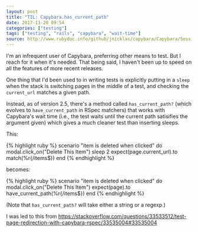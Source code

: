 ```yaml
---
layout: post
title: "TIL: Capybara.has_current_path"
date: 2017-11-20 09:54
categories: ["testing"]
tags: ["testing", "rails", "capybara", "wait-time"]
source: http://www.rubydoc.info/github/jnicklas/capybara/Capybara/SessionMatchers#has_current_path%3F-instance_method
---
```


I'm an infrequent user of Capybara, preferring other means to
test. But I reach for it when it's needed. That being said, I haven't
been up to speed on all the features of more recent releases.

One thing that I'd been used to in writing tests is explicitly putting
in a `sleep` when the stack is switching pages in the middle of a
test, and checking the `current_url` matches a given path.

Instead, as of version 2.5, there's a method called `has_current_path?`
(which evolves to `have_current_path` in RSpec matchers)
that works with Capybara's wait time (i.e., the test waits until the
current path satisifies the argument given) which gives a much cleaner
test than inserting sleeps.

This:


{% highlight ruby %}
scenario "item is deleted when clicked" do
  modal.click_on("Delete This Item")
  sleep 2
  expect(page.current_url).to match(%r{/items$})
end
{% endhighlight %}

becomes:

{% highlight ruby %}
scenario "item is deleted when clicked" do
  modal.click_on("Delete This Item")
  expect(page).to have_current_path(%r{/items$})
end
{% endhighlight %}

(Note that `has_current_path?` will take either a string or a regexp.)

I was led to this
from
<https://stackoverflow.com/questions/33533512/test-page-redirection-with-capybara-rspec/33535004#33535004>
